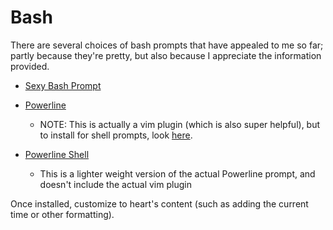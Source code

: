 Bash
====
There are several choices of bash prompts that have appealed to me so far; partly
because they're pretty, but also because I appreciate the information provided.

- [Sexy Bash Prompt](https://github.com/twolfson/sexy-bash-prompt)

- [Powerline](https://github.com/powerline/powerline)
	- NOTE: This is actually a vim plugin (which is also super helpful),
	but to install for shell prompts, look [here](http://powerline.readthedocs.io/en/master/usage/shell-prompts.html).

- [Powerline Shell](https://github.com/banga/powerline-shell)
	- This is a lighter weight version of the actual Powerline prompt, and doesn't
	include the actual vim plugin

Once installed, customize to heart's content (such as adding the current time or other formatting).